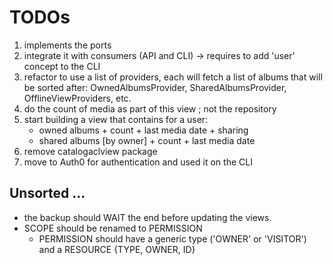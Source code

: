 # TODOs

1. implements the ports
2. integrate it with consumers (API and CLI) -> requires to add 'user' concept to the CLI
3. refactor to use a list of providers, each will fetch a list of albums that will be sorted after: OwnedAlbumsProvider, SharedAlbumsProvider,
   OfflineViewProviders, etc.
4. do the count of media as part of this view ; not the repository
5. start building a view that contains for a user:
   * owned albums + count + last media date + sharing
   * shared albums [by owner] + count + last media date
6. remove catalogaclview package
7. move to Auth0 for authentication and used it on the CLI

## Unsorted ...

* the backup should WAIT the end before updating the views.
* SCOPE should be renamed to PERMISSION
  * PERMISSION should have a generic type ('OWNER' or 'VISITOR') and a RESOURCE {TYPE, OWNER, ID}  
